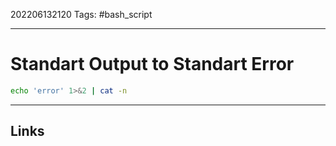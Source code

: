 202206132120
Tags: #bash_script

---

# Standart Output to Standart Error

```bash
echo 'error' 1>&2 | cat -n
```

---
## Links